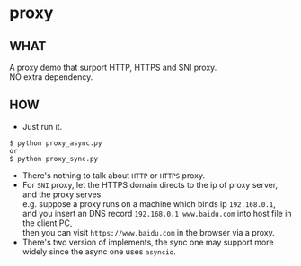 # proxy
## WHAT  
A proxy demo that surport HTTP, HTTPS and SNI proxy.   
NO extra dependency.
    
## HOW  
+ Just run it.  
```
$ python proxy_async.py
or 
$ python proxy_sync.py
```
+ There's nothing to talk about `HTTP` or `HTTPS` proxy.  
+ For `SNI` proxy, let the HTTPS domain directs to the ip of proxy server, and the proxy serves.  
    e.g. suppose a proxy runs on a machine which binds ip `192.168.0.1`,   
        and you insert an DNS record `192.168.0.1 www.baidu.com` into host file in the client PC,   
        then you can visit `https://www.baidu.com` in the browser via a proxy.  
+ There's two version of implements, the sync one may support more widely since the async one uses `asyncio`.   